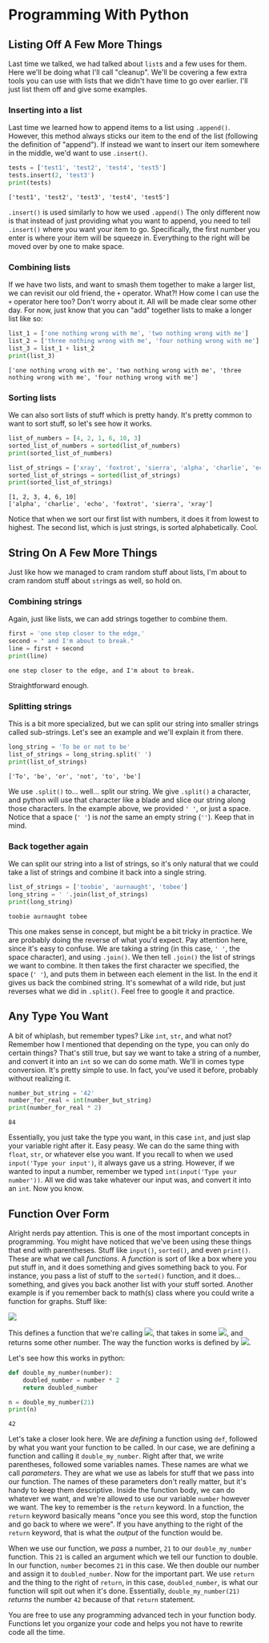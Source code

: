 # Programming With Python

## Listing Off A Few More Things
Last time we talked, we had talked about `list`s and a few uses for them. Here we'll be doing what I'll call "cleanup". We'll be covering a few extra tools you can use with lists that we didn't have time to go over earlier. I'll just list them off and give some examples.

### Inserting into a list
Last time we learned how to append items to a list using `.append()`. However, this method always sticks our item to the end of the list (following the definition of "append"). If instead we want to insert our item somewhere in the middle, we'd want to use `.insert()`.
```python
tests = ['test1', 'test2', 'test4', 'test5'] 
tests.insert(2, 'test3')
print(tests)
```
```
['test1', 'test2', 'test3', 'test4', 'test5']
```
`.insert()` is used similarly to how we used `.append()` The only different now is that instead of just providing what you want to append, you need to tell `.insert()` where you want your item to go. Specifically, the first number you enter is where your item will be squeeze in. Everything to the right will be moved over by one to make space.

### Combining lists
If we have two lists, and want to smash them together to make a larger list, we can revisit our old friend, the `+` operator. What?! How come I can use the `+` operator here too? Don't worry about it. All will be made clear some other day. For now, just know that you can "add" together lists to make a longer list like so:
```python
list_1 = ['one nothing wrong with me', 'two nothing wrong with me']
list_2 = ['three nothing wrong with me', 'four nothing wrong with me']
list_3 = list_1 + list_2
print(list_3)
```
```
['one nothing wrong with me', 'two nothing wrong with me', 'three nothing wrong with me', 'four nothing wrong with me']
```

### Sorting lists
We can also sort lists of stuff which is pretty handy. It's pretty common to want to sort stuff, so let's see how it works.
```python
list_of_numbers = [4, 2, 1, 6, 10, 3]
sorted_list_of_numbers = sorted(list_of_numbers)
print(sorted_list_of_numbers)

list_of_strings = ['xray', 'foxtrot', 'sierra', 'alpha', 'charlie', 'echo']
sorted_list_of_strings = sorted(list_of_strings)
print(sorted_list_of_strings)
```
```
[1, 2, 3, 4, 6, 10]
['alpha', 'charlie', 'echo', 'foxtrot', 'sierra', 'xray']
```
Notice that when we sort our first list with numbers, it does it from lowest to highest. The second list, which is just strings, is sorted alphabetically. Cool.

## String On A Few More Things
Just like how we managed to cram random stuff about lists, I'm about to cram random stuff about `str`ings as well, so hold on.

### Combining strings
Again, just like lists, we can add strings together to combine them.
```python
first = 'one step closer to the edge,'
second = " and I'm about to break."
line = first + second
print(line)
```
```
one step closer to the edge, and I'm about to break.
```
Straightforward enough.

### Splitting strings
This is a bit more specialized, but we can split our string into smaller strings called sub-strings. Let's see an example and we'll explain it from there.
```python
long_string = 'To be or not to be'
list_of_strings = long_string.split(' ')
print(list_of_strings)
```
```
['To', 'be', 'or', 'not', 'to', 'be']
```

We use `.split()` to... well... split our string. We give `.split()` a character, and python will use that character like a blade and slice our string along those characters. In the example above, we provided `' '`, or just a space. Notice that a space (`' '`) is _not_ the same an empty string (`''`). Keep that in mind.

### Back together again
We can split our string into a list of strings, so it's only natural that we could take a list of strings and combine it back into a single string.
```python
list_of_strings = ['toobie', 'aurnaught', 'tobee']
long_string = ' '.join(list_of_strings)
print(long_string)
```
```
toobie aurnaught tobee
```
This one makes sense in concept, but might be a bit tricky in practice. We are probably doing the reverse of what you'd expect. Pay attention here, since it's easy to confuse. We are taking a string (in this case, `' '`, the space character), and using `.join()`. We then tell `.join()` the list of strings we want to combine. It then takes the first character we specified, the space (`' '`), and puts them in between each element in the list. In the end it gives us back the combined string. It's somewhat of a wild ride, but just reverses what we did in `.split()`. Feel free to google it and practice.

## Any Type You Want
A bit of whiplash, but remember types? Like `int`, `str`, and what not? Remember how I mentioned that depending on the type, you can only do certain things? That's still true, but say we want to take a string of a number, and convert it into an `int` so we can do some math. We'll in comes type conversion. It's pretty simple to use. In fact, you've used it before, probably without realizing it.
```python
number_but_string = '42'
number_for_real = int(number_but_string)
print(number_for_real * 2)
```
```
84
```
Essentially, you just take the type you want, in this case `int`, and just slap your variable right after it. Easy peasy. We can do the same thing with `float`, `str`, or whatever else you want. If you recall to when we used `input('Type your input')`, it always gave us a string. However, if we wanted to input a number, remember we typed `int(input('Type your number'))`. All we did was take whatever our input was, and convert it into an `int`. Now you know.

## Function Over Form
Alright nerds pay attention. This is one of the most important concepts in programming. You might have noticed that we've been using these things that end with parentheses. Stuff like `input()`, `sorted()`, and even `print()`. These are what we call _functions_. A _function_ is sort of like a box where you put stuff in, and it does something and gives something back to you. For instance, you pass a list of stuff to the `sorted()` function, and it does... something, and gives you back another list with your stuff sorted. Another example is if you remember back to math(s) class where you could write a function for graphs. Stuff like:

<img src="https://render.githubusercontent.com/render/math?math=f(x) = x %20 5">

This defines a function that we're calling <img src="https://render.githubusercontent.com/render/math?math=f">, that takes in some <img src="https://render.githubusercontent.com/render/math?math=x">, and returns some other number. The way the function works is defined by <img src="https://render.githubusercontent.com/render/math?math=x %20 5">.

Let's see how this works in python:
```python
def double_my_number(number):
    doubled_number = number * 2
    return doubled_number

n = double_my_number(21)
print(n)
```
```
42
```

Let's take a closer look here. We are _defining_ a function using `def`, followed by what you want your function to be called. In our case, we are defining a function and calling it `double_my_number`. Right after that, we write parentheses, followed some variables names. These names are what we call _parameters_. They are what we use as labels for stuff that we pass into our function. The names of these parameters don't really matter, but it's handy to keep them descriptive. Inside the function body, we can do whatever we want, and we're allowed to use our variable `number` however we want. The key to remember is the `return` keyword. In a function, the `return` keyword basically means "once you see this word, stop the function and go back to where we were". If you have anything to the right of the `return` keyword, that is what the _output_ of the function would be.

When we use our function, we _pass_ a number, `21` to our `double_my_number` function. This `21` is called an argument which we tell our function to double. In our function, `number` becomes `21` in this case. We then double our number and assign it to `doubled_number`. Now for the important part. We use `return` and the thing to the right of `return`, in this case, `doubled_number`, is what our function will spit out when it's done. Essentially, `double_my_number(21)` _returns_ the number `42` because of that `return` statement.

You are free to use any programming advanced tech in your function body. Functions let you organize your code and helps you not have to rewrite code all the time.
